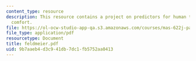 ```yaml
---
content_type: resource
description: This resource contains a project on predictors for human temperature
  comfort.
file: https://ol-ocw-studio-app-qa.s3.amazonaws.com/courses/mas-622j-pattern-recognition-and-analysis-fall-2006/9b7aaeb4d3c941db7dc1fb5752aa0413_feldmeier.pdf
file_type: application/pdf
resourcetype: Document
title: feldmeier.pdf
uid: 9b7aaeb4-d3c9-41db-7dc1-fb5752aa0413
---
```

